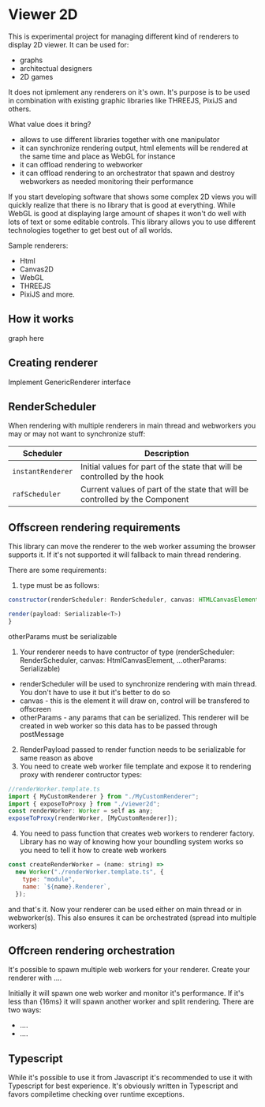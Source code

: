 # Viewer 2D

This is experimental project for managing different kind of renderers to display 2D viewer. 
It can be used for:
- graphs
- architectual designers
- 2D games

It does not ipmlement any renderers on it's own. It's purpose is to be used in combination with existing graphic libraries like THREEJS, PixiJS and others.

What value does it bring?
- allows to use different libraries together with one manipulator
- it can synchronize rendering output, html elements will be rendered at the same time and place as WebGL for instance
- it can offload rendering to webworker
- it can offload rendering to an orchestrator that spawn and destroy webworkers as needed monitoring their performance

If you start developing software that shows some complex 2D views you will quickly realize that there is no library that is good at everything.
While WebGL is good at displaying large amount of shapes it won't do well with lots of text or some editable controls. This library allows you to use different technologies together to get best out of all worlds.

Sample renderers: 
- Html
- Canvas2D
- WebGL
- THREEJS
- PixiJS
and more.

## How it works
graph here

## Creating renderer
Implement GenericRenderer interface

## RenderScheduler
When rendering with multiple renderers in main thread and webworkers you may or may not want to synchronize stuff:

| Scheduler                  | Description                                                                                                      |
| ---------------------- | ---------------------------------------------------------------------------------------------------------------- |
| `instantRenderer` | Initial values for part of the state that will be controlled by the hook                                         |
| `rafScheduler`        | Current values of part of the state that will be controlled by the Component                                     |

## Offscreen rendering requirements
This library can move the renderer to the web worker assuming the browser supports it. If it's not supported it will fallback to main thread rendering.

There are some requirements:
1. type must be as follows:
```js
constructor(renderScheduler: RenderScheduler, canvas: HTMLCanvasElement | OffscreenCanvas, ...otherParams: any)

render(payload: Serializable<T>)
}
```
otherParams must be serializable
1. Your renderer needs to have contructor of type (renderScheduler: RenderScheduler, canvas: HtmlCanvasElement, ...otherParams: Serializable<T>)
- renderScheduler will be used to synchronize rendering with main thread. You don't have to use it but it's better to do so
- canvas - this is the element it will draw on, control will be transfered to offscreen
- otherParams - any params that can be serialized. This renderer will be created in web worker so this data has to be passed through postMessage
2. RenderPayload passed to render function needs to be serializable for same reason as above
3. You need to create web worker file template and expose it to rendering proxy with renderer contructor types:

```js
//renderWorker.template.ts
import { MyCustomRenderer } from "./MyCustomRenderer";
import { exposeToProxy } from "./viewer2d";
const renderWorker: Worker = self as any;
exposeToProxy(renderWorker, [MyCustomRenderer]); 
```

4. You need to pass function that creates web workers to renderer factory. Library has no way of knowing how your boundling system works so you need to tell it how to create web workers
```js
const createRenderWorker = (name: string) =>
  new Worker("./renderWorker.template.ts", {
    type: "module",
    name: `${name}.Renderer`,
  });
```

and that's it. Now your renderer can be used either on main thread or in webworker(s). This also ensures it can be orchestrated (spread into multiple workers)

## Offcreen rendering orchestration
It's possible to spawn multiple web workers for your renderer. 
Create your renderer with ....

Initially it will spawn one web worker and monitor it's performance. If it's less than {16ms} it will spawn another worker and split rendering.
There are two ways:
- ....
- ....

## Typescript
While it's possible to use it from Javascript it's recommended to use it with Typescript for best experience. It's obviously written in Typescript and favors compiletime checking over runtime exceptions.  
